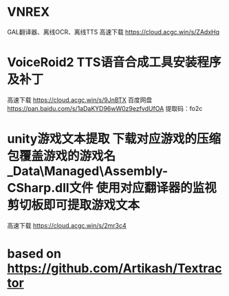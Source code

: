 # VNREX
GAL翻译器、离线OCR、离线TTS
高速下载 https://cloud.acgc.win/s/ZAdxHq 
# VoiceRoid2 TTS语音合成工具安装程序及补丁
高速下载 https://cloud.acgc.win/s/9JnBTX
百度网盘   https://pan.baidu.com/s/1aDaKYD96wW0z9ezfvdUfOA   提取码：fo2c
# unity游戏文本提取 下载对应游戏的压缩包覆盖游戏的游戏名_Data\Managed\Assembly-CSharp.dll文件 使用对应翻译器的监视剪切板即可提取游戏文本
高速下载 https://cloud.acgc.win/s/2mr3c4


# based on https://github.com/Artikash/Textractor
